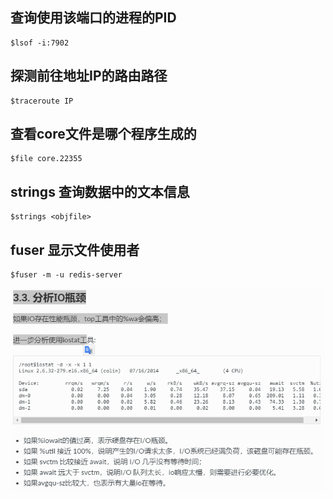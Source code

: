 ## 查询使用该端口的进程的PID
```
$lsof -i:7902
```

## 探测前往地址IP的路由路径
```
$traceroute IP
```

## 查看core文件是哪个程序生成的 
```
$file core.22355
```


## strings 查询数据中的文本信息
```
$strings <objfile>
```

## fuser 显示文件使用者
```
$fuser -m -u redis-server
```

![Alt text](image.png)